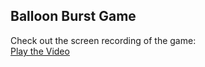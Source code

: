 ## Balloon Burst Game

Check out the screen recording of the game:  
[Play the Video](https://yourusername.github.io/your-repository-name/)
